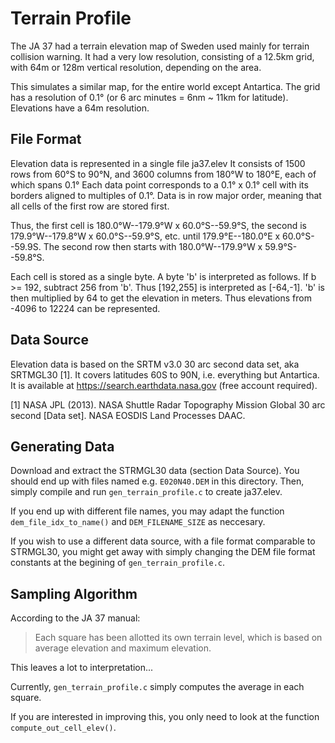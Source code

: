 Terrain Profile
===============

The JA 37 had a terrain elevation map of Sweden used mainly for terrain collision warning.
It had a very low resolution, consisting of a 12.5km grid,
with 64m or 128m vertical resolution, depending on the area.

This simulates a similar map, for the entire world except Antartica.
The grid has a resolution of 0.1° (or 6 arc minutes = 6nm ~ 11km for latitude).
Elevations have a 64m resolution.


File Format
-----------
Elevation data is represented in a single file ja37.elev
It consists of 1500 rows from 60°S to 90°N, and 3600 columns
from 180°W to 180°E, each of which spans 0.1°
Each data point corresponds to a 0.1° x 0.1° cell with
its borders aligned to multiples of 0.1°.
Data is in row major order, meaning that all cells of the first row are stored first.

Thus, the first cell is 180.0°W--179.9°W x 60.0°S--59.9°S,
the second is 179.9°W--179.8°W x 60.0°S--59.9°S, etc.
until 179.9°E--180.0°E x 60.0°S--59.9S.
The second row then starts with 180.0°W--179.9°W x 59.9°S--59.8°S.

Each cell is stored as a single byte. A byte 'b' is interpreted as follows.
If b >= 192, subtract 256 from 'b'. Thus [192,255] is interpreted as [-64,-1].
'b' is then multiplied by 64 to get the elevation in meters.
Thus elevations from -4096 to 12224 can be represented.


Data Source
-----------
Elevation data is based on the SRTM v3.0 30 arc second data set, aka SRTMGL30 [1].
It covers latitudes 60S to 90N, i.e. everything but Antartica.
It is available at https://search.earthdata.nasa.gov (free account required).


[1] NASA JPL (2013). NASA Shuttle Radar Topography Mission Global
    30 arc second [Data set]. NASA EOSDIS Land Processes DAAC.


Generating Data
---------------
Download and extract the STRMGL30 data (section Data Source).
You should end up with files named e.g. `E020N40.DEM` in this directory.
Then, simply compile and run `gen_terrain_profile.c` to create ja37.elev.

If you end up with different file names, you may adapt the function
`dem_file_idx_to_name()` and `DEM_FILENAME_SIZE` as neccesary.

If you wish to use a different data source, with a file format comparable
to STRMGL30, you might get away with simply changing the DEM file format
constants at the begining of `gen_terrain_profile.c`.


Sampling Algorithm
------------------
According to the JA 37 manual:

> Each square has been allotted its own terrain level,
> which is based on average elevation and maximum elevation.

This leaves a lot to interpretation...

Currently, `gen_terrain_profile.c` simply computes the average in each square.

If you are interested in improving this, you only need to look at
the function `compute_out_cell_elev()`.
